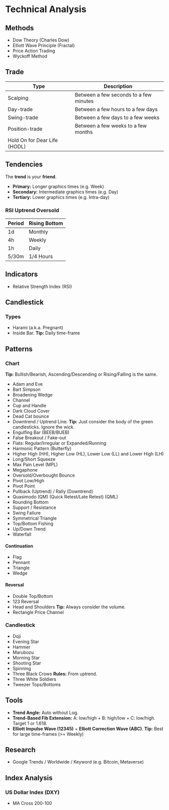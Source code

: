 # Technical Analysis

<!--
Higher-highs and Higher-lows
Lower-highs and Lower-lows

- Downtrend and Uptrend for Week
- HH/HL or LH/LL for Day/4 hours

- Use high/Low from other candles

- Stop técnico (graphical) e financeiro (percentage)
- Stop offset

- Stop Loss/Gain
-->

## Methods

- Dow Theory (Charles Dow)
- Elliott Wave Principle (Fractal)
- Price Action Trading
- Wyckoff Method

<!--
3Ms: Mind, Method, Money
-->

## Trade

| Type                         | Description                            |
| ---------------------------- | -------------------------------------- |
| Scalping                     | Between a few seconds to a few minutes |
| Day-trade                    | Between a few hours to a few days      |
| Swing-trade                  | Between a few days to a few weeks      |
| Position-trade               | Between a few weeks to a few months    |
| Hold On for Dear Life (HODL) |                                        |

## Tendencies

The **trend** is your **friend**.

- **Primary:** Longer graphics times (e.g. Week)
- **Secondary:** Intermediate graphics times (e.g. Day)
- **Tertiary:** Lower graphics times (e.g. Intra-day)

### RSI Uptrend Oversold

| Period | Rising Bottom |
| ------ | ------------- |
| 1d     | Monthly       |
| 4h     | Weekly        |
| 1h     | Daily         |
| 5/30m  | 1/4 Hours     |

## Indicators

- Relative Strength Index (RSI)

## Candlestick

<!--
Exhaust/Combustion
Liquidity Level or Liquidity Risk
-->

### Types

- Harami (a.k.a. Pregnant)
- Inside Bar. **Tip:** Daily time-frame

## Patterns

### Chart

**Tip:** Bullish/Bearish, Ascending/Descending or Rising/Falling is the same.

- Adam and Eve
- Bart Simpson
- Broadening Wedge
- Channel
- Cup and Handle
- Dark Cloud Cover
- Dead Cat bounce
- Downtrend / Uptrend Line. **Tip:** Just consider the body of the green candlesticks. Ignore the wick.
- Engulfing Bar (BEEB/BUEB)
- False Breakout / Fake-out
- Flats: Regular/Irregular or Expanded/Running
- Harmonic Pattern (Butterfly)
- Higher High (HH), Higher Low (HL), Lower Low (LL) and Lower High (LH)
- Long/Short Squeeze
- Max Pain Level (MPL)
- Megaphone
- Oversold/Overbought Bounce
- Pivot Low/High
- Pivot Point
- Pullback (Uptrend) / Rally (Downtrend)
- Quasimodo (QM) (Quick Retest/Late Retest) (QML)
- Rounding Bottom
- Support / Resistance
- Swing Failure
- Symmetrical Triangle
- Top/Bottom Fishing
- Up/Down Trend
- Waterfall

<!--
Ascending Triangle or Revival Pattern
First Time Back (FTR)
Compression
Supply Zone

Whole Numbers
- < $10 Coins Key Levels: $1 - $5 and $10
- > $10 Coins Key Levels: $10, $20, $30, $40, $50, etc...
- > $50 Coins Key Levels: $100, $200, $300, etc...
-->

#### Continuation

- Flag
- Pennant
- Triangle
- Wedge

<!--
25 degree
-->

#### Reversal

- Double Top/Bottom
- 123 Reversal
- Head and Shoulders **Tip:** Always consider the volume.
- Rectangle Price Channel

<!--
Breakout / Power Breakout
Pivot Gift/Classic/Breakout + MM20

Renko

Core 123 Trend
-->

### Candlestick

- Doji
- Evening Star
- Hammer
- Marubozu
- Morning Star
- Shooting Star
- Spinning
- Three Black Crows **Rules:** From uptrend.
- Three White Soldiers
- Tweezer Tops/Bottoms

## Tools

- **Trend Angle:** Auto without Log.
- **Trend-Based Fib Extension:** A: low/high + B: high/low + C: low/high. Target 1 or 1.618.
- **Elliott Impulse Wave (12345)** + **Elliott Correction Wave (ABC)**. **Tip:** Best for large time-frames (>= Weekly)

## Research

- Google Trends / Worldwide / Keyword (e.g. Bitcoin, Metaverse)

## Index Analysis

### US Dollar Index (DXY)

- MA Cross 200-100

<!--
Supply/Demand Zone (Base/Single Candle)
Last bullish candle before big decline

Psychological Supply Zone
Psychological Demand Zone

Supply Zone
1. Find the open of the last bullish candle before the drop
2. Locale the most recent right before the drop

Demand Zone
1. Find the open of the last bearish candle before the up move
2. Locale the most recent low before the up move
-->
